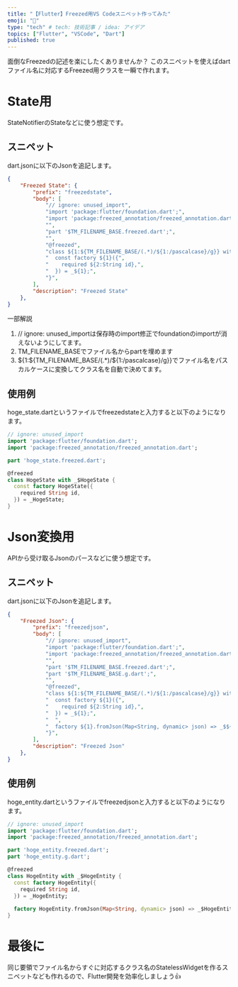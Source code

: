```yaml
---
title: "【Flutter】Freezed用VS Codeスニペット作ってみた"
emoji: "🐙"
type: "tech" # tech: 技術記事 / idea: アイデア
topics: ["Flutter", "VSCode", "Dart"]
published: true
---
```

面倒なFreezedの記述を楽にしたくありませんか？
このスニペットを使えばdartファイル名に対応するFreezed用クラスを一瞬で作れます。
# State用
StateNotifierのStateなどに使う想定です。
## スニペット
dart.jsonに以下のJsonを追記します。
```json:dart.json
{
    "Freezed State": {
        "prefix": "freezedstate",
        "body": [
            "// ignore: unused_import",
            "import 'package:flutter/foundation.dart';",
            "import 'package:freezed_annotation/freezed_annotation.dart';",
            "",
            "part '$TM_FILENAME_BASE.freezed.dart';",
            "",
            "@freezed",
            "class ${1:${TM_FILENAME_BASE/(.*)/${1:/pascalcase}/g}} with _$${1} {",
            "  const factory ${1}({",
            "    required ${2:String id},",
            "  }) = _${1};",
            "}",
        ],
        "description": "Freezed State"
    },
}
```

一部解説
1. // ignore: unused_importは保存時のimport修正でfoundationのimportが消えないようにしてます。
2. TM_FILENAME_BASEでファイル名からpartを埋めます
3. ${1:${TM_FILENAME_BASE/(.*)/${1:/pascalcase}/g}}でファイル名をパスカルケースに変換してクラス名を自動で決めてます。

## 使用例
hoge_state.dartというファイルでfreezedstateと入力すると以下のようになります。
```dart:hoge_state.dart
// ignore: unused_import
import 'package:flutter/foundation.dart';
import 'package:freezed_annotation/freezed_annotation.dart';

part 'hoge_state.freezed.dart';

@freezed
class HogeState with _$HogeState {
  const factory HogeState({
    required String id,
  }) = _HogeState;
}
```
# Json変換用
APIから受け取るJsonのパースなどに使う想定です。
## スニペット
dart.jsonに以下のJsonを追記します。
```json:dart.json
{
    "Freezed Json": {
        "prefix": "freezedjson",
        "body": [
            "// ignore: unused_import",
            "import 'package:flutter/foundation.dart';",
            "import 'package:freezed_annotation/freezed_annotation.dart';",
            "",
            "part '$TM_FILENAME_BASE.freezed.dart';",
            "part '$TM_FILENAME_BASE.g.dart';",
            "",
            "@freezed",
            "class ${1:${TM_FILENAME_BASE/(.*)/${1:/pascalcase}/g}} with _$${1} {",
            "  const factory ${1}({",
            "    required ${2:String id},",
            "  }) = _${1};",
            "  ",
            "  factory ${1}.fromJson(Map<String, dynamic> json) => _$${1}FromJson(json);",
            "}",
        ],
        "description": "Freezed Json"
    },
}
```
## 使用例
hoge_entity.dartというファイルでfreezedjsonと入力すると以下のようになります。
```dart:hoge_entity.dart
// ignore: unused_import
import 'package:flutter/foundation.dart';
import 'package:freezed_annotation/freezed_annotation.dart';

part 'hoge_entity.freezed.dart';
part 'hoge_entity.g.dart';

@freezed
class HogeEntity with _$HogeEntity {
  const factory HogeEntity({
    required String id,
  }) = _HogeEntity;
  
  factory HogeEntity.fromJson(Map<String, dynamic> json) => _$HogeEntityFromJson(json);
}
```

# 最後に
同じ要領でファイル名からすぐに対応するクラス名のStatelessWidgetを作るスニペットなども作れるので、Flutter開発を効率化しましょう👍